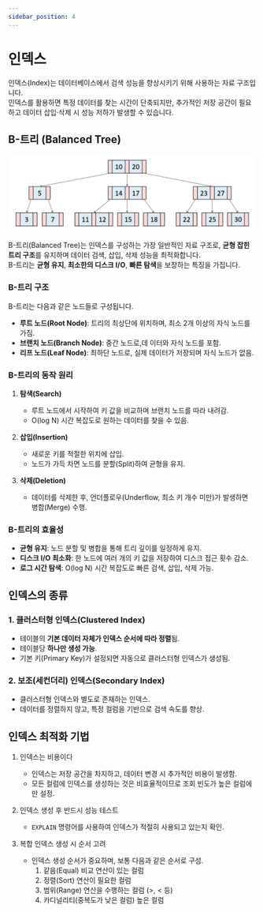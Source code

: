 ```yaml
---
sidebar_position: 4
---
```


# 인덱스

인덱스(Index)는 데이터베이스에서 검색 성능을 향상시키기 위해 사용하는 자료 구조입니다.  
인덱스를 활용하면 특정 데이터를 찾는 시간이 단축되지만, 추가적인 저장 공간이 필요하고 데이터 삽입·삭제 시 성능 저하가 발생할 수 있습니다.

## B-트리 (Balanced Tree)
![프로세스의 상태](/img/b-tree.png)

B-트리(Balanced Tree)는 인덱스를 구성하는 가장 일반적인 자료 구조로, **균형 잡힌 트리 구조**를 유지하며 데이터 검색, 삽입, 삭제 성능을 최적화합니다.  
B-트리는 **균형 유지**, **최소한의 디스크 I/O**, **빠른 탐색**을 보장하는 특징을 가집니다.

### B-트리 구조
B-트리는 다음과 같은 노드들로 구성됩니다.

- **루트 노드(Root Node)**: 트리의 최상단에 위치하며, 최소 2개 이상의 자식 노드를 가짐.
- **브랜치 노드(Branch Node)**: 중간 노드로,데 이터와 자식 노드를 포함.
- **리프 노드(Leaf Node)**: 최하단 노드로, 실제 데이터가 저장되며 자식 노드가 없음.

### B-트리의 동작 원리

1. **탐색(Search)**
   - 루트 노드에서 시작하여 키 값을 비교하며 브랜치 노드를 따라 내려감.
   - O(log N) 시간 복잡도로 원하는 데이터를 찾을 수 있음.

2. **삽입(Insertion)**
   - 새로운 키를 적절한 위치에 삽입.
   - 노드가 가득 차면 노드를 분할(Split)하여 균형을 유지.

3. **삭제(Deletion)**
   - 데이터를 삭제한 후, 언더플로우(Underflow, 최소 키 개수 미만)가 발생하면 병합(Merge) 수행.

### B-트리의 효율성

- **균형 유지**: 노드 분할 및 병합을 통해 트리 깊이를 일정하게 유지.
- **디스크 I/O 최소화**: 한 노드에 여러 개의 키 값을 저장하여 디스크 접근 횟수 감소.
- **로그 시간 탐색**: O(log N) 시간 복잡도로 빠른 검색, 삽입, 삭제 가능.

## 인덱스의 종류

### 1. **클러스터형 인덱스(Clustered Index)**
- 테이블의 **기본 데이터 자체가 인덱스 순서에 따라 정렬**됨.
- 테이블당 **하나만 생성 가능**.
- 기본 키(Primary Key)가 설정되면 자동으로 클러스터형 인덱스가 생성됨.

### 2. **보조(세컨더리) 인덱스(Secondary Index)**
- 클러스터형 인덱스와 별도로 존재하는 인덱스.
- 데이터를 정렬하지 않고, 특정 컬럼을 기반으로 검색 속도를 향상.


## 인덱스 최적화 기법
1. 인덱스는 비용이다
    - 인덱스는 저장 공간을 차지하고, 데이터 변경 시 추가적인 비용이 발생함.
    - 모든 컬럼에 인덱스를 생성하는 것은 비효율적이므로 조회 빈도가 높은 컬럼에만 설정.

2. 인덱스 생성 후 반드시 성능 테스트
    - `EXPLAIN` 명령어를 사용하여 인덱스가 적절히 사용되고 있는지 확인.

3. 복합 인덱스 생성 시 순서 고려
    - 인덱스 생성 순서가 중요하며, 보통 다음과 같은 순서로 구성.
        1. 같음(Equal) 비교 연산이 있는 컬럼
        2. 정렬(Sort) 연산이 필요한 컬럼
        3. 범위(Range) 연산을 수행하는 컬럼 (>, < 등)
        4. 카디널리티(중복도가 낮은 컬럼) 높은 컬럼